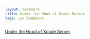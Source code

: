 ```yaml
---
layout: bookmark
title: Under the Hood of Xcode Server
tags: ios bookmark
---
```


[Under the Hood of Xcode Server](http://honzadvorsky.com/blog/2015/5/4/under-the-hood-of-xcode-server?utm_campaign=iOS_Dev_Weekly_Issue_197&utm_medium=email&utm_source=iOS%2BDev%2BWeekly)
